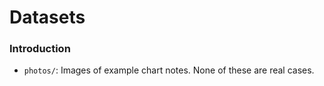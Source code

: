 # Datasets

### Introduction
- `photos/`: Images of example chart notes. None of these are real cases.
